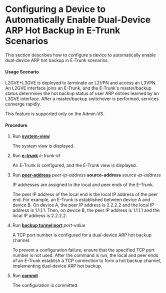 Configuring a Device to Automatically Enable Dual-Device ARP Hot Backup in E-Trunk Scenarios
============================================================================================

This section describes how to configure a device to automatically enable dual-device ARP hot backup in E-Trunk scenarios.

#### Usage Scenario

L2GVE+L3GVE is deployed to terminate an L2VPN and access an L3VPN. An L2GVE interface joins an E-Trunk, and the E-Trunk's master/backup status determines the hot backup status of user ARP entries learned by an L3GVE interface. After a master/backup switchover is performed, services converge rapidly.

This feature is supported only on the Admin-VS.


#### Procedure

1. Run [**system-view**](cmdqueryname=system-view)
   
   
   
   The system view is displayed.
2. Run [**e-trunk**](cmdqueryname=e-trunk) *e-trunk-id*
   
   
   
   An E-Trunk is configured, and the E-Trunk view is displayed.
3. Run [**peer-address**](cmdqueryname=peer-address) *peer-ip-address* **source-address** *source-ip-address*
   
   
   
   IP addresses are assigned to the local and peer ends of the E-Trunk.
   
   The peer IP address of the local end is the local IP address of the peer end. For example, an E-Trunk is established between device A and device B. On device A, the peer IP address is 2.2.2.2 and the local IP address is 1.1.1.1. Then, on device B, the peer IP address is 1.1.1.1 and the local IP address is 2.2.2.2.
4. Run [**backup tunnel port**](cmdqueryname=backup+tunnel+port) *port-value*
   
   
   
   A TCP port number is configured for a dual-device ARP hot backup channel.
   
   To prevent a configuration failure, ensure that the specified TCP port number is not used. After the command is run, the local and peer ends of an E-Trunk establish a TCP connection to form a hot backup channel, implementing dual-device ARP hot backup.
5. Run [**commit**](cmdqueryname=commit)
   
   
   
   The configuration is committed.